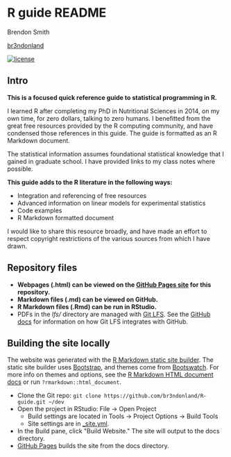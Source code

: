 # R guide README

Brendon Smith

[br3ndonland](https://github.com/br3ndonland)

[![license](https://img.shields.io/badge/license-MIT-blue.svg?longCache=true&style=for-the-badge)](https://choosealicense.com/)

## Intro

**This is a focused quick reference guide to statistical programming in R.**

I learned R after completing my PhD in Nutritional Sciences in 2014, on my own time, for zero dollars, talking to zero humans. I benefitted from the great free resources provided by the R computing community, and have condensed those references in this guide. The guide is formatted as an R Markdown document.

The statistical information assumes foundational statistical knowledge that I gained in graduate school. I have provided links to my class notes where possible.

**This guide adds to the R literature in the following ways:**

- Integration and referencing of free resources
- Advanced information on linear models for experimental statistics
- Code examples
- R Markdown formatted document

I would like to share this resource broadly, and have made an effort to respect copyright restrictions of the various sources from which I have drawn.

## Repository files

- **Webpages (.html) can be viewed on the [GitHub Pages site](https://br3ndonland.github.io/R-guide) for this repository.**
- **Markdown files (.md) can be viewed on GitHub.**
- **R Markdown files (.Rmd) can be run in RStudio.**
- PDFs in the _lfs/_ directory are managed with [Git LFS](https://git-lfs.github.com/). See the [GitHub docs](https://docs.github.com/en/github/managing-large-files/versioning-large-files) for information on how Git LFS integrates with GitHub.

## Building the site locally

The website was generated with the [R Markdown static site builder](https://bookdown.org/yihui/rmarkdown/rmarkdown-site.html). The static site builder uses [Bootstrap](https://getbootstrap.com/), and themes come from [Bootswatch](https://bootswatch.com/3/). For more info on themes and options, see the [R Markdown HTML document docs](https://bookdown.org/yihui/rmarkdown/html-document.html) or run `?rmarkdown::html_document`.

- Clone the Git repo: `git clone https://github.com/br3ndonland/R-guide.git ~/dev`
- Open the project in RStudio: File -> Open Project
  - Build settings are located in Tools -> Project Options -> Build Tools
  - Site settings are in [\_site.yml](../_site.yml).
- In the Build pane, click "Build Website." The site will output to the docs directory.
- [GitHub Pages](https://pages.github.com/) builds the site from the docs directory.
